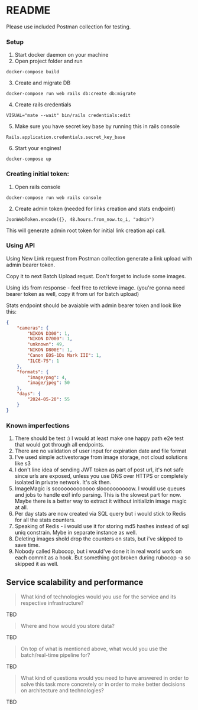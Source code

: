 # README
Please use included Postman collection for testing.

### Setup

1. Start docker daemon on your machine
2. Open project folder and run
```shell
docker-compose build
```
3. Create and migrate DB
```shell
docker-compose run web rails db:create db:migrate
```
4. Create rails credentials
```shell
VISUAL="mate --wait" bin/rails credentials:edit
```
5. Make sure you have secret key base by running this in rails console
```shell
Rails.application.credentials.secret_key_base
```
6. Start your engines!
```shell
docker-compose up
```

### Creating initial token:
1. Open rails console
```shell
docker-compose run web rails console
```
2. Create admin token (needed for links creation and stats endpoint)
```shell
JsonWebToken.encode({}, 48.hours.from_now.to_i, "admin")
```
This will generate admin root token for initial link creation api call.

### Using API

Using New Link request from Postman collection generate a link upload with admin bearer token.

Copy it to next Batch Upload requst. Don't forget to include some images.

Using ids from response - feel free to retrieve image. (you're gonna need bearer token as well, copy it from url for batch upload)

Stats endpoint should be avaiable with admin bearer token and look like this:
```json
{
    "cameras": {
        "NIKON D300": 1,
        "NIKON D7000": 1,
        "unknown": 49,
        "NIKON D800E": 1,
        "Canon EOS-1Ds Mark III": 1,
        "ILCE-7S": 1
    },
    "formats": {
        "image/png": 4,
        "image/jpeg": 50
    },
    "days": {
        "2024-05-20": 55
    }
}
```

### Known imperfections
1. There should be test :) I would at least make one happy path e2e test that would got through all endpoints.
2. There are no validation of user input for expiration date and file format
3. I've used simple activestorage from image storage, not cloud solutions like s3
4. I don't line idea of sending JWT token as part of post url, it's not safe since urls are exposed, unless you use DNS over HTTPS or completely isolated in private network. It's ok then.
5. ImageMagic is sooooooooooooo sloooooooooow. I would use queues and jobs to handle exif info parsing. This is the slowest part for now. Maybe there is a better way to extract it without initializin image magic at all.
6. Per day stats are now created via SQL query but i would stick to Redis for all the stats counters.
7. Speaking of Redis - i would use it for storing md5 hashes instead of sql uniq constrain. Mybe in separate instance as well.
8. Deleting images shold drop the counters on stats, but i've skipped to save time.
9. Nobody called Rubocop, but i would've done it in real world work on each commit as a hook. But something got broken during rubocop -a so skipped it as well.


##  Service scalability and performance
 >What kind of technologies would you use for the service and its respective infrastructure?

TBD

 > Where and how would you store data?

TBD

 > On top of what is mentioned above, what would you use the batch/real-time pipeline for?

TBD

 > What kind of questions would you need to have answered in order to solve this task more concretely or in order to make better decisions on architecture and technologies?

TBD

